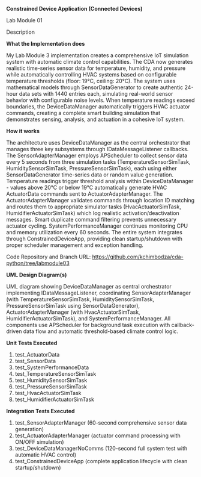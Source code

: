 **Constrained Device Application (Connected Devices)**

Lab Module 01

Description

**What the Implementation does**

My Lab Module 3 implementation creates a comprehensive IoT simulation system with automatic climate control capabilities. The CDA now generates realistic time-series sensor data for temperature, humidity, and pressure while automatically controlling HVAC systems based on configurable temperature thresholds (floor: 19°C, ceiling: 20°C). The system uses mathematical models through SensorDataGenerator to create authentic 24-hour data sets with 1440 entries each, simulating real-world sensor behavior with configurable noise levels. When temperature readings exceed boundaries, the DeviceDataManager automatically triggers HVAC actuator commands, creating a complete smart building simulation that demonstrates sensing, analysis, and actuation in a cohesive IoT system.

**How it works**

The architecture uses DeviceDataManager as the central orchestrator that manages three key subsystems through IDataMessageListener callbacks. The SensorAdapterManager employs APScheduler to collect sensor data every 5 seconds from three simulation tasks (TemperatureSensorSimTask, HumiditySensorSimTask, PressureSensorSimTask), each using either SensorDataGenerator time-series data or random value generation. Temperature readings trigger threshold analysis within DeviceDataManager - values above 20°C or below 19°C automatically generate HVAC ActuatorData commands sent to ActuatorAdapterManager. The ActuatorAdapterManager validates commands through location ID matching and routes them to appropriate simulator tasks (HvacActuatorSimTask, HumidifierActuatorSimTask) which log realistic activation/deactivation messages. Smart duplicate command filtering prevents unnecessary actuator cycling. SystemPerformanceManager continues monitoring CPU and memory utilization every 60 seconds. The entire system integrates through ConstrainedDeviceApp, providing clean startup/shutdown with proper scheduler management and exception handling.

Code Repository and Branch
URL: https://github.com/kchimbodza/cda-python/tree/labmodule03

**UML Design Diagram(s)**

UML diagram showing DeviceDataManager as central orchestrator implementing IDataMessageListener, coordinating SensorAdapterManager (with TemperatureSensorSimTask, HumiditySensorSimTask, PressureSensorSimTask using SensorDataGenerator), ActuatorAdapterManager (with HvacActuatorSimTask, HumidifierActuatorSimTask), and SystemPerformanceManager. All components use APScheduler for background task execution with callback-driven data flow and automatic threshold-based climate control logic.



**Unit Tests Executed**

1. test_ActuatorData
2. test_SensorData
3. test_SystemPerformanceData
4. test_TemperatureSensorSimTask
5. test_HumiditySensorSimTask
6. test_PressureSensorSimTask
7. test_HvacActuatorSimTask
8. test_HumidifierActuatorSimTask

**Integration Tests Executed**

1. test_SensorAdapterManager (60-second comprehensive sensor data generation)
2. test_ActuatorAdapterManager (actuator command processing with ON/OFF simulation)
3. test_DeviceDataManagerNoComms (120-second full system test with automatic HVAC control)
4. test_ConstrainedDeviceApp (complete application lifecycle with clean startup/shutdown)
